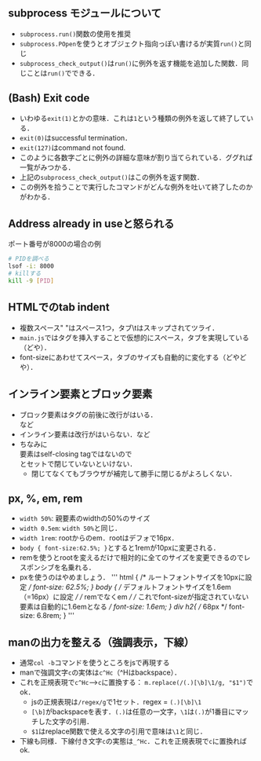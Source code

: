 ## subprocess モジュールについて
+ `subprocess.run()`関数の使用を推奨
+ `subprocess.POpen`を使うとオブジェクト指向っぽい書けるが実質`run()`と同じ
+ `subprocess_check_output()`は`run()`に例外を返す機能を追加した関数．同じことは`run()`でできる．

## (Bash) Exit code
+ いわゆる`exit(1)`とかの意味．これは`1`という種類の例外を返して終了している．
+ `exit(0)`はsuccessful termination．
+ `exit(127)`はcommand not found.
+ このように各数字ごとに例外の詳細な意味が割り当てられている．ググれば一覧がみつかる．
+ 上記の`subprocess_check_output()`はこの例外を返す関数．
+ この例外を拾うことで実行したコマンドがどんな例外を吐いて終了したのかがわかる．

## Address already in useと怒られる
ポート番号が8000の場合の例
```bash
# PIDを調べる
lsof -i: 8000
# killする
kill -9 [PID]
```

## HTMLでのtab indent
+ 複数スペース"   "はスペース1つ，タブ\tはスキップされてツライ．
+ `main.js`では<span>タグを挿入することで仮想的にスペース，タブを実現している（どや）．
+ font-sizeにあわせてスペース，タブのサイズも自動的に変化する（どやどや）．

## インライン要素とブロック要素
+ ブロック要素はタグの前後に改行がはいる．<div></div>など
+ インライン要素は改行がはいらない．<span></span>など
+ ちなみに<div>要素はself-closing tagではないので</div>とセットで閉じていないといけない．
    + 閉じてなくてもブラウザが補完して勝手に閉じるがよろしくない．

## px, %, em, rem
+ `width 50%`: 親要素のwidthの50%のサイズ
+ `width 0.5em`: `width 50%`と同じ．
+ `width 1rem`: rootからのem．rootはデフォで16px．
+ `body { font-size:62.5%; }`とすると1remが10pxに変更される．
+ remを使うとrootを変えるだけで相対的に全てのサイズを変更できるのでレスポンシブを名乗れる．
+ pxを使うのはやめましょう．
'''
html {
    /* ルートフォントサイズを10pxに設定 */
	font-size: 62.5%;
}
body {
	/* デフォルトフォントサイズを1.6em（=16px）に設定 */
    /* remでなくem */
    /* これでfont-sizeが指定されていない要素は自動的に1.6emとなる */
	font-size: 1.6em;
}
div h2{
	/* 68px */
	font-size: 6.8rem;
}
'''

## manの出力を整える（強調表示，下線）
+ 通常`col -b`コマンドを使うところをjsで再現する
+ manで強調文字`c`の実体は`c^Hc`（^Hはbackspace）．
+ これを正規表現で`c^Hc`-->`c`に置換する： `m.replace(/(.)[\b]\1/g, "$1")`でok．
	+ jsの正規表現は`/regex/g`で1セット．regex = `(.)[\b]\1`
	+ `[\b]`がbackspaceを表す．`(.)`は任意の一文字，`\1`は`(.)`が1番目にマッチした文字の引用．
	+ `$1`はreplace関数で使える文字の引用で意味は`\1`と同じ．
+ 下線も同様．下線付き文字`c`の実態は`_^Hc`．これを正規表現で`c`に置換ればok.

